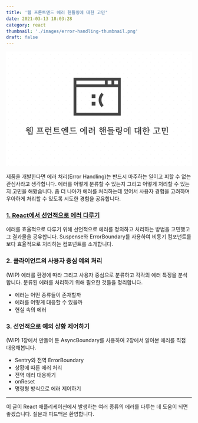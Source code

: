 ```yaml
---
title: '웹 프론트엔드 에러 핸들링에 대한 고민'
date: 2021-03-13 18:03:28
category: react
thumbnail: './images/error-handling-thumbnail.png'
draft: false
---
```


![thumbnail](./images/error-handling-thumbnail.png)

제품을 개발한다면 에러 처리(Error Handling)는 반드시 마주하는 일이고 피할 수 없는 관심사라고 생각합니다. 에러를 어떻게 분류할 수 있는지 그리고 어떻게 처리할 수 있는지 고민을 해봤습니다. 좀 더 나아가 에러를 처리하는데 있어서 사용자 경험을 고려하며 우아하게 처리할 수 있도록 시도한 경험을 공유합니다.

### [1. React에서 선언적으로 에러 다루기](https://jbee.io/react/error-declarative-handling-1/)

에러를 효율적으로 다루기 위해 선언적으로 에러를 정의하고 처리하는 방법을 고민했고 그 결과물을 공유합니다. Suspense와 ErrorBoundary를 사용하여 비동기 컴포넌트를 보다 효율적으로 처리하는 컴포넌트를 소개합니다.

### 2. 클라이언트의 사용자 중심 예외 처리

(WIP) 에러를 환경에 따라 그리고 사용자 중심으로 분류하고 각각의 에러 특징을 분석합니다. 분류된 에러를 처리하기 위해 필요한 것들을 정리합니다.

- 에러는 어떤 종류들이 존재할까
- 에러를 어떻게 대응할 수 있을까
- 현실 속의 에러

### 3. 선언적으로 예외 상황 제어하기

(WIP) 1장에서 만들어 둔 AsyncBoundary를 사용하여 2장에서 알아본 에러를 직접 대응해봅니다.

- Sentry와 전역 ErrorBoundary
- 상황에 따른 에러 처리
- 전역 에러 대응하기
- onReset
- 명령형 방식으로 에러 제어하기

---

이 글이 React 애플리케이션에서 발생하는 여러 종류의 에러를 다루는 데 도움이 되면 좋겠습니다. 질문과 피드백은 환영합니다.
